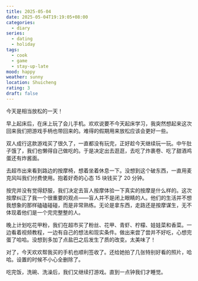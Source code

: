 ```yaml
---
title: 2025-05-04
date: 2025-05-04T19:19:05+08:00
categories:
  - diary
series:
  - dating
  - holiday
tags:
  - cook
  - game
  - stay-up-late
mood: happy
weather: sunny
location: Shuicheng
rating: 3
draft: false
---
```

今天是相当放松的一天！

早上起床后，在床上玩了会儿手机。欢欢说要不今天起床学习，我突然想起来这次回来我们把游戏手柄也带回来的。难得的假期用来放松应该会更好一些。

双人成行这款游戏买了很久了，一直都没有玩完，正好趁今天继续玩一玩。中午肚子饿了，我们也懒得自己做吃的。于是决定出去逛逛，去吃了炸裹卷、吃了甜酒鸡蛋还有炸酱面。

去超市出来看到路边的按摩椅，想着坐着休息一下。没想到这个破东西，一直用麦克风叫我们付费使用。抱着好奇的心态 15 块钱买了 20 分钟。

按完并没有觉得舒服，我们决定去盲人按摩体验一下真实的按摩是什么样的。这次按摩纠正了我一个很重要的观点——盲人并不是闭上眼睛的人。他们的生活并不想我想象的那样磕磕碰碰，而是非常熟练。无论是拿东西，走路还是按摩谋生，无不体现着他们是一个完完整整的人。

晚上计划吃花甲粉，我们在超市买了粉丝、花甲、青虾、柠檬、娃娃菜和香菜。一边看着视频教程，一边有自己的想法和现实条件。做出来尝了尝并不好吃，心想完蛋了哈哈。没想到多加了点盐巴之后发生了质的改变。太美味了！

对了，今天欢欢帮我买的手机也顺利签收了。还给她拍了几张特别好看的照片，哈哈。设置的时候不小心全删除了。

吃完饭，洗碗、洗澡后，我们又继续打游戏。直到一点钟我们才睡觉。